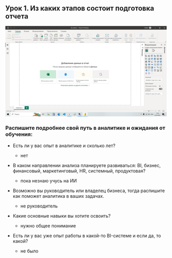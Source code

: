 ## Урок 1. Из каких этапов состоит подготовка отчета
![](1.png)

### Распишите подробнее свой путь в аналитике и ожидания от обучения:
- Есть ли у вас опыт в аналитике и сколько лет?
    - нет<br>

- В каком направлении анализа планируете развиваться: BI, бизнес, финансовый, маркетинговый, HR, системный, продуктовая?
    - пока незнаю учусь на ИИ

- Возможно вы руководитель или владелец бизнеса, тогда распишите как поможет аналитика в ваших задачах.
    - не руководитель

- Какие основные навыки вы хотите освоить?
    - нужно общее понимание

- Есть ли у вас уже опыт работы в какой-то BI-системе и если да, то какой?
    - не было 